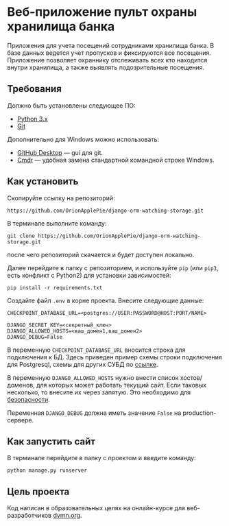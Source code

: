 # Веб-приложение пульт охраны хранилища банка

Приложения для учета посещений сотрудниками хранилища банка.
В базе данных ведется учет пропусков и фиксируются все посещения. Приложение позволяет охраннику отслеживать всех кто находится внутри хранилища, а также выявлять подозрительные посещения.

## Требования

Должно быть установлены следующее ПО:

- [Python 3.x](https://www.python.org/)
- [Git](https://git-scm.com/download)

Дополнительно для Windows можно использовать:

- [GitHub Desktop](https://desktop.github.com/) &mdash; gui для git.
- [Cmdr](https://cmder.net/) &mdash; удобная замена стандартной командной строке Windows.


## Как установить

Скопируйте ссылку на репозиторий:
```
https://github.com/OrionApplePie/django-orm-watching-storage.git
```

В терминале выполните команду:
```
git clone https://github.com/OrionApplePie/django-orm-watching-storage.git
```
после чего репозиторий скачается и будет доступен локально.

Далее перейдите в папку с репозиторием, и используйте `pip` (или `pip3`, есть конфликт с Python2) для установки зависимостей:
```
pip install -r requirements.txt
```

Создайте файл `.env` в корне проекта. Внесите следующие данные:
```
CHECKPOINT_DATABASE_URL=<postgres://USER:PASSWORD@HOST:PORT/NAME>

DJANGO_SECRET_KEY=<секретный_ключ>
DJANGO_ALLOWED_HOSTS=<ваш_домен1,ваш_домен2>
DJANGO_DEBUG=False
```
В переменную `CHECKPOINT_DATABASE_URL` вносится строка для подключения к БД.
Здесь приведен пример схемы строки подключения для Postgresql, схемы для других СУБД по [ссылке](https://github.com/jacobian/dj-database-url#url-schema).

В переменную `DJANGO_ALLOWED_HOSTS` нужно внести список хостов/доменов, для которых может работать текущий сайт. Если таковых несколько, то внесите их через запятую. Это необходимо для [безопасности](https://djbook.ru/rel1.7/ref/settings.html#allowed-hosts).

Переменная `DJANGO_DEBUG` должна иметь значение `False` на production-сервере.

## Как запустить сайт

В терминале перейдите в папку с проектом и введите команду:
```
python manage.py runserver
```

## Цель проекта

Код написан в образовательных целях на онлайн-курсе для веб-разработчиков [dvmn.org](https://dvmn.org/).